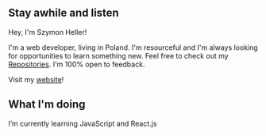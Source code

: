  ## Stay awhile and listen

Hey, I'm Szymon Heller!

I'm a web developer, living in Poland. I'm resourceful and I'm always looking for opportunities to learn something new. Feel free to check out my [Repositories](https://github.com/szymonheller?tab=repositories). I'm 100% open to feedback.

Visit my [website](szymonheller.com)!

## What I'm doing
I’m currently learning JavaScript and React.js
